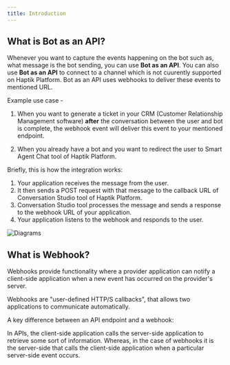 ```yaml
---
title: Introduction
---
```


## What is Bot as an API?

Whenever you want to capture the events happening on the bot such as, what message is the bot sending, you can use **Bot as an API**. You can also use **Bot as an API** to connect to a channel which is not cuurently supported on Haptik Platform. Bot as an API uses webhooks to deliver these events to mentioned URL.

Example use case - 

1. When you want to generate a ticket in your CRM (Customer Relationship Management software) **after** the conversation between the user and bot is complete,
the webhook event will deliver this event to your mentioned endpoint.

2. When you already have a bot and you want to redirect the user to Smart Agent Chat tool of Haptik Platform.

Briefly, this is how the integration works:
1. Your application receives the message from the user.
2. It then sends a POST request with that message to the callback URL of Conversation Studio tool of Haptik Platform.
3. Conversation Studio tool processes the message and sends a response to the webhook URL of your application.
4. Your application listens to the webhook and responds to the user.

![Diagrams](https://user-images.githubusercontent.com/75118325/120749290-f5997680-c521-11eb-9859-7ffc339b8434.png)

## What is Webhook?

Webhooks provide functionality where a provider application can notify a client-side application when a new event has occurred on the provider's server.

Webhooks are "user-defined HTTP/S callbacks", that allows two applications to communicate automatically.

A key difference between an API endpoint and a webhook:

In APIs, the client-side application calls the server-side application to retrieve some sort of information. Whereas, in the case of webhooks it is the server-side that calls the client-side application when a particular server-side event occurs.
